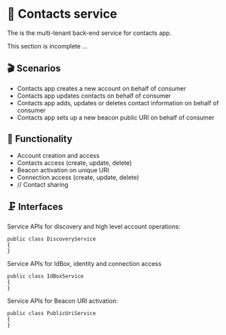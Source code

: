 # 👥 Contacts service

The is the multi-tenant back-end service for contacts app.

This section is incomplete ...

## 🎬 Scenarios

* Contacts app creates a new account on behalf of consumer
* Contacts app updates contacts on behalf of consumer
* Contacts app adds, updates or deletes contact information on behalf of consumer
* Contacts app sets up a new beacon public URI on behalf of consumer

## 🎰 Functionality

* Account creation and access
* Contacts access (create, update, delete)
* Beacon activation on unique URI
* Connection access (create, update, delete)
* // Contact sharing

## 🗜 Interfaces

Service APIs for discovery and high level account operations:

```
public class DiscoveryService
{
}
```

Service APIs for IdBox, identity and connection access

```
public class IdBoxService
{
}
```

Service APIs for Beacon URI activation:

```
public class PublicUriService
{
}
```

